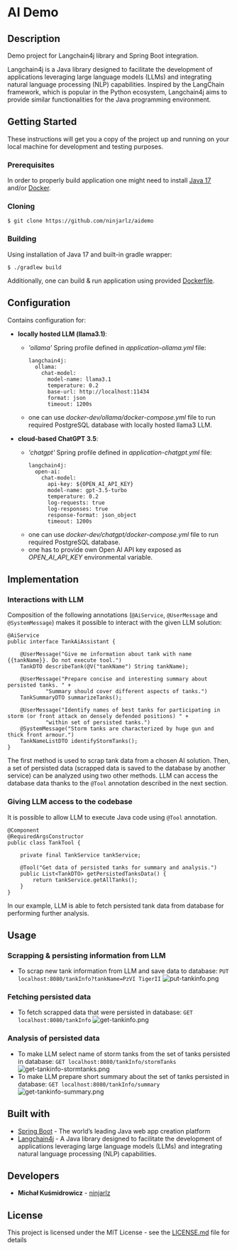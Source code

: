 # AI Demo

## Description

Demo project for Langchain4j library and Spring Boot integration.

Langchain4j is a Java library designed to facilitate the development of applications leveraging large language models (LLMs) and integrating natural language processing (NLP) capabilities. Inspired by the LangChain framework, which is popular in the Python ecosystem, Langchain4j aims to provide similar functionalities for the Java programming environment.

## Getting Started

These instructions will get you a copy of the project up and running on your local machine for development and testing purposes.

### Prerequisites

In order to properly build application one might need to install [Java 17](https://www.oracle.com/th/java/technologies/downloads/#java17) and/or [Docker](https://www.docker.com/get-started/).

### Cloning

```
$ git clone https://github.com/ninjarlz/aidemo
```

### Building

Using installation of Java 17 and built-in gradle wrapper:
```
$ ./gradlew build
```
Additionally, one can build & run application using provided [Dockerfile](Dockerfile).

## Configuration

Contains configuration for:
* **locally hosted LLM (llama3.1)**: 
  * *'ollama'* Spring profile defined in *application-ollama.yml* file: 
    ```
    langchain4j:
      ollama:
        chat-model:
          model-name: llama3.1
          temperature: 0.2
          base-url: http://localhost:11434
          format: json
          timeout: 1200s
    ```
  * one can use *docker-dev/ollama/docker-compose.yml* file to run required PostgreSQL database with locally hosted llama3 LLM.

* **cloud-based ChatGPT 3.5**:
  * *'chatgpt'* Spring profile defined in *application-chatgpt.yml* file:
    ```
    langchain4j:
      open-ai:
        chat-model:
          api-key: ${OPEN_AI_API_KEY}
          model-name: gpt-3.5-turbo
          temperature: 0.2
          log-requests: true
          log-responses: true
          response-format: json_object
          timeout: 1200s
    ```
  * one can use *docker-dev/chatgpt/docker-compose.yml* file to run required PostgreSQL database.
  * one has to provide own Open AI API key exposed as *OPEN_AI_API_KEY* environmental variable.

## Implementation

### Interactions with LLM

Composition of the following annotations (`@AiService`, `@UserMessage` and `@SystemMessage`) makes it possible
to interact with the given LLM solution:

```
@AiService
public interface TankAiAssistant {

    @UserMessage("Give me information about tank with name {{tankName}}. Do not execute tool.")
    TankDTO describeTank(@V("tankName") String tankName);

    @UserMessage("Prepare concise and interesting summary about persisted tanks. " +
            "Summary should cover different aspects of tanks.")
    TankSummaryDTO summarizeTanks();

    @UserMessage("Identify names of best tanks for participating in storm (or front attack on densely defended positions) " +
            "within set of persisted tanks.")
    @SystemMessage("Storm tanks are characterized by huge gun and thick front armour.")
    TankNameListDTO identifyStormTanks();
}
```

The first method is used to scrap tank data from a chosen AI solution. Then, a set of persisted data (scrapped data is saved to the database by another service)
can be analyzed using two other methods. LLM can access the database data thanks to the `@Tool` annotation described in the next section.

### Giving LLM access to the codebase

It is possible to allow LLM to execute Java code using `@Tool` annotation. 

```
@Component
@RequiredArgsConstructor
public class TankTool {

    private final TankService tankService;

    @Tool("Get data of persisted tanks for summary and analysis.")
    public List<TankDTO> getPersistedTanksData() {
        return tankService.getAllTanks();
    }
}
```
In our example, LLM is able to fetch persisted tank data from database for performing further analysis.

## Usage

### Scrapping & persisting information from LLM

* To scrap new tank information from LLM and save data to database:
`PUT localhost:8080/tankInfo?tankName=PzVI TigerII`
![put-tankinfo.png](readme_img/put-tankinfo.png)

### Fetching persisted data
* To fetch scrapped data that were persisted in database:
`GET localhost:8080/tankInfo`
![get-tankinfo.png](readme_img/get-tankinfo.png)

### Analysis of persisted data
* To make LLM select name of storm tanks from the set of tanks persisted in database:
`GET localhost:8080/tankInfo/stormTanks`
![get-tankinfo-stormtanks.png](readme_img/get-tankinfo-stormtanks.png)
* To make LLM prepare short summary about the set of tanks persisted in database:
`GET localhost:8080/tankInfo/summary`
![get-tankinfo-summary.png](readme_img/get-tankinfo-summary.png)

## Built with
* [Spring Boot](https://spring.io/projects/spring-boot) - The world’s leading Java web app creation platform
* [Langchain4j](https://docs.langchain4j.dev) - A Java library designed to facilitate the development of applications leveraging large language models (LLMs) and integrating natural language processing (NLP) capabilities.

## Developers
* **Michał Kuśmidrowicz** - [ninjarlz](https://github.com/ninjarlz)

## License
This project is licensed under the MIT License - see the [LICENSE.md](LICENSE.md) file for details